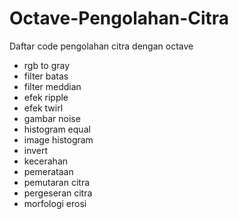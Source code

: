 # Octave-Pengolahan-Citra
Daftar code pengolahan citra dengan octave
- rgb to gray
- filter batas
- filter meddian
- efek ripple
- efek twirl
- gambar noise
- histogram equal
- image histogram
- invert
- kecerahan
- pemerataan
- pemutaran citra
- pergeseran citra
- morfologi erosi
